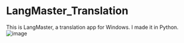 # LangMaster_Translation
This is LangMaster, a translation app for Windows. I made it in Python.
![image](https://user-images.githubusercontent.com/76403763/216731601-0401b189-e226-476b-9447-9f072abe917a.png)
